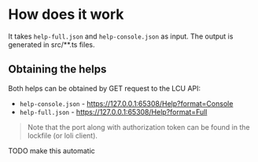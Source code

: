 # How does it work

It takes `help-full.json` and `help-console.json` as input. The output is generated in src/\*\*.ts files.

## Obtaining the helps

Both helps can be obtained by GET request to the LCU API:

- `help-console.json` - https://127.0.0.1:65308/Help?format=Console
- `help-full.json` - https://127.0.0.1:65308/Help?format=Full

> Note that the port along with authorization token can be found in the lockfile (or loli client).

TODO make this automatic
